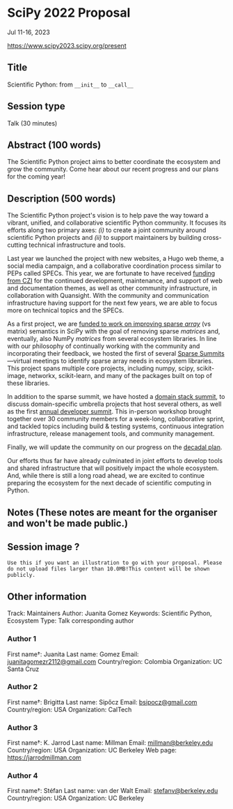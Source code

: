 # SciPy 2022 Proposal

Jul 11-16, 2023

https://www.scipy2023.scipy.org/present

## Title

Scientific Python: from `__init__` to `__call__` 

## Session type

Talk (30 minutes)

## Abstract (100 words)

The Scientific Python project aims to better coordinate the ecosystem and grow the community. 
Come hear about our recent progress and our plans for the coming year!

## Description (500 words)

The Scientific Python project's vision is to help pave the way toward a vibrant, unified, and collaborative scientific Python community.
It focuses its efforts along two primary axes: _(i)_ to create a joint community around scientific Python projects
and _(ii)_ to support maintainers by building cross-cutting technical infrastructure and tools.

Last year we launched the project with new websites, a Hugo web theme, a social media campaign, and a collaborative coordination process similar to PEPs called SPECs.
This year, we are fortunate to have received [funding from CZI](https://scientific-python.org/grants/community_and_communications_infrastructure/) for the continued development, maintenance, and support of web and documentation themes, as well as other community infrastructure, in collaboration with Quansight.
With the community and communication infrastructure having support for the next few years, we are able to focus more on technical topics and the SPECs.

As a first project, we are [funded to work on improving sparse *array*](https://scientific-python.org/grants/sparse_arrays) (vs matrix) semantics in SciPy with the goal of removing sparse *matrices* and, eventually, also NumPy *matrices* from several ecosystem libraries. In line with our philosophy of continually working with the community and incorporating their feedback, we hosted the first of several [Sparse Summits](https://scientific-python.org/summits/sparse/)—virtual meetings to identify sparse array needs in ecosystem libraries.
This project spans multiple core projects, including numpy, scipy, scikit-image, networkx, scikit-learn, and many of the packages built on top of these libraries.

In addition to the sparse summit, we have hosted a [domain stack summit](https://scientific-python.org/summits/domain-stacks/), to discuss domain-specific umbrella projects that host several others, as well as the first [annual developer summit](https://scientific-python.org/summits/developer/).
This in-person workshop brought together over 30 community members for a week-long, collaborative sprint, and tackled topics including build & testing systems, continuous integration infrastructure, release management tools, and community management.

Finally, we will update the community on our progress on the [decadal plan](https://scientific-python.org/grants/planning_next_decade/).

Our efforts thus far have already culminated in joint efforts to develop tools and shared infrastructure that will positively impact the whole ecosystem.
And, while there is still a long road ahead, we are excited to continue preparing the ecosystem for the next decade of scientific computing in Python.

## Notes (These notes are meant for the organiser and won't be made public.)

## Session image ?

```
Use this if you want an illustration to go with your proposal. Please do not upload files larger than 10.0MB!This content will be shown publicly.
```

## Other information

Track: Maintainers
Author: Juanita Gomez
Keywords: Scientific Python, Ecosystem
Type:  Talk
corresponding author

### Author 1

First name†: Juanita
Last name: Gomez
Email: juanitagomezr2112@gmail.com
Country/region: Colombia
Organization: UC Santa Cruz

### Author 2

First name†: Brigitta
Last name: Sipőcz
Email: bsipocz@gmail.com
Country/region: USA
Organization: CalTech

### Author 3

First name†: K. Jarrod
Last name: Millman
Email: millman@berkeley.edu
Country/region: USA
Organization: UC Berkeley
Web page: https://jarrodmillman.com

### Author 4

First name†: Stéfan
Last name: van der Walt
Email: stefanv@berkeley.edu
Country/region: USA
Organization: UC Berkeley
